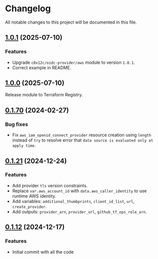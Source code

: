 # Changelog

All notable changes to this project will be documented in this file.

## [1.0.1]() (2025-07-10)

### Features
* Upgrade `c0x12c/oidc-provider/aws` module to version `1.0.1`.
* Correct example in README.

## [1.0.0]() (2025-07-10)

Release module to Terraform Registry.


## [0.1.70]() (2024-02-27)

### Bug fixes

* Fix `aws_iam_openid_connect_provider` resource creation using `length` instead of `try` to resolve error that `data source is evaluated only at apply time`.

## [0.1.21]() (2024-12-24)

### Features

* Add provider `tls` version constraints.
* Replace `var.aws_account_id` with `data.aws_caller_identity` to use runtime AWS identity.
* Add variables: `additional_thumbprints`, `client_id_list`, `url`, `create_provider`.
* Add outputs: `provider_arn`, `provider_url`, `github_tf_ops_role_arn`.

## [0.1.12]() (2024-12-17)

### Features

* Initial commit with all the code
